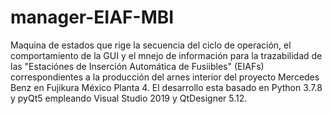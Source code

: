 # manager-EIAF-MBI
Maquina de estados que rige la secuencia del ciclo de operación, el comportamiento de la GUI y el mnejo de información para la trazabilidad de las "Estaciónes de Inserción Automática de Fusiibles" (EIAFs) correspondientes a la producción del arnes interior del proyecto Mercedes Benz en Fujikura México Planta 4. El desarrollo esta basado en Python 3.7.8 y pyQt5 empleando Visual Studio 2019 y QtDesigner 5.12.
